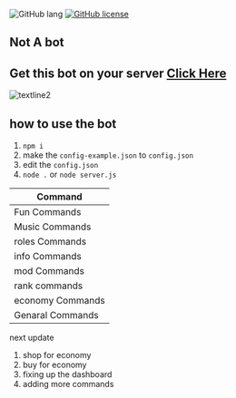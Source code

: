 
![GitHub lang](https://img.shields.io/github/languages/top/Duui3111/Discrd-bot?color=red&logo=JavaScript&style=for-the-badge)
[![GitHub license](https://img.shields.io/badge/license-MIT-blue.svg?style=for-the-badge)](https://github.com/Duui3111/Discrd-bot/blob/master/LICENSE)

## Not A bot
## Get this bot on your server [Click Here](https://discord.com/oauth2/authorize?client_id=735698663027900470&scope=bot&permissions=8)
![textline2](https://user-images.githubusercontent.com/67356442/91506073-38e1fd00-e89f-11ea-90f2-c4ffcc17e992.PNG)


## how to use the bot 
1. ``npm i``
2.  make the ``config-example.json`` to ``config.json`` 
3. edit the ``config.json``
4. ``node .`` or ``node server.js``

|      Command      |  
|-------------------|
|  Fun Commands     |
|  Music Commands   |          
|  roles Commands   |          
|  info Commands    |
|  mod Commands     | 
|  rank commands    |
| economy Commands  |         
| Genaral Commands  |                       

next update 
1. shop for economy
2. buy for economy
3. fixing up the dashboard 
4. adding more commands 
                                                   

